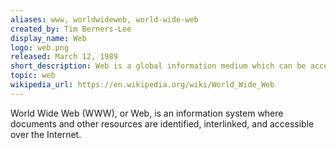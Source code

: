 ```yaml
---
aliases: www, worldwideweb, world-wide-web
created_by: Tim Berners-Lee
display_name: Web
logo: web.png
released: March 12, 1989
short_description: Web is a global information medium which can be accessed via Internet.
topic: web
wikipedia_url: https://en.wikipedia.org/wiki/World_Wide_Web
---
```

World Wide Web (WWW), or Web, is an information system where documents and other resources are identified, interlinked, and accessible over the Internet.
